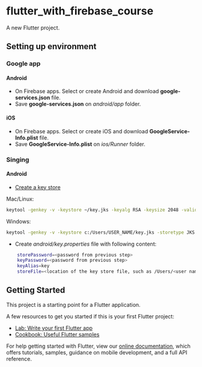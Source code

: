 # flutter_with_firebase_course

A new Flutter project.

## Setting up environment

### Google app

#### Android

-   On Firebase apps. Select or create Android and download **google-services.json** file.
-   Save **google-services.json** on _android/app_ folder.

#### iOS

-   On Firebase apps. Select or create iOS and download **GoogleService-Info.plist** file.
-   Save **GoogleService-Info.plist** on _ios/Runner_ folder.

### Singing

#### Android

-   [Create a key store](https://flutter.dev/docs/deployment/android#create-a-keystore)

Mac/Linux:

```bash
keytool -genkey -v -keystore ~/key.jks -keyalg RSA -keysize 2048 -validity 10000 -alias key
```

Windows:

```bash
keytool -genkey -v -keystore c:/Users/USER_NAME/key.jks -storetype JKS -keyalg RSA -keysize 2048 -validity 10000 -alias key
```

-   Create _android/key.properties_ file with following content:

```bash
    storePassword=<password from previous step>
    keyPassword=<password from previous step>
    keyAlias=key
    storeFile=<location of the key store file, such as /Users/<user name>/key.jks>
```

## Getting Started

This project is a starting point for a Flutter application.

A few resources to get you started if this is your first Flutter project:

-   [Lab: Write your first Flutter app](https://flutter.dev/docs/get-started/codelab)
-   [Cookbook: Useful Flutter samples](https://flutter.dev/docs/cookbook)

For help getting started with Flutter, view our
[online documentation](https://flutter.dev/docs), which offers tutorials,
samples, guidance on mobile development, and a full API reference.

```

```
